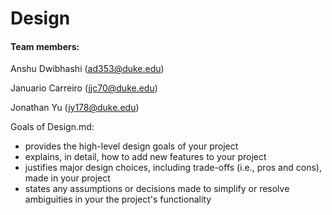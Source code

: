 Design
===

#### Team members:

Anshu Dwibhashi (ad353@duke.edu)

Januario Carreiro (jjc70@duke.edu)

Jonathan Yu (jy178@duke.edu)

Goals of Design.md:

* provides the high-level design goals of your project
* explains, in detail, how to add new features to your project
* justifies major design choices, including trade-offs (i.e., pros and cons), made in your project
* states any assumptions or decisions made to simplify or resolve ambiguities in your the project's functionality
